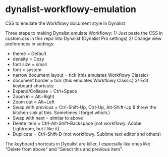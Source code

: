 # dynalist-workflowy-emulation
CSS to emulate the Workflowy document style in Dynalist

Three steps to making Dynalist emulate Workflowy:
1/ Just paste the CSS in custom.css in this repo into Dynalist (Dynalist Pro settings)
2/ Change view preferences in settings:
 - theme = Default
 - density = Cozy
 - font size = small
 - font = system
 - narrow document layout = tick (this emulates Workflowy Classic)
 - document border = tick (this emulates Workflowy Classic)
3/ Edit keyboard shortcuts:
 - Expand/Collapse = Ctrl+Space
 - Zoom in = Alt+Right
 - Zoom out = Alt+Left
 - Swap with previous = Ctrl-Shift-Up, Ctrl-Up, Alt-Shift-Up (I threw the kitchen sink at this. Sometimes I forget which.)
 - Swap with next = similar to above
 - Delete item = Ctrl-Alt-Shift-Backspace (not workflowy. Adobe Lightroom, but I like it)
 - Duplicate = Ctrl-Shift-D (not workflowy. Sublime text editor and others)

The keyboard shortcuts in Dynalist are killer, I especially like ones like "Delete from above" and "Select this and previous item".
